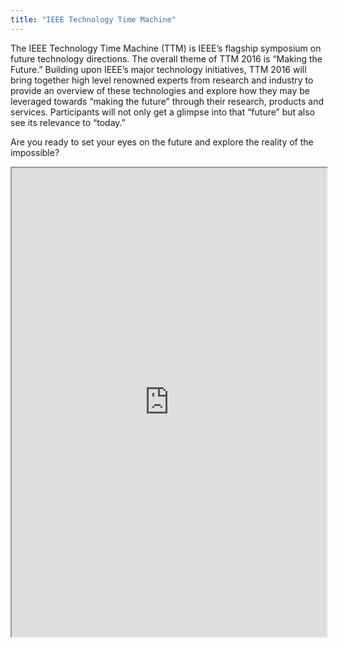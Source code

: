 ```yaml
---
title: "IEEE Technology Time Machine"
---
```


The IEEE Technology Time Machine (TTM) is IEEE’s flagship symposium on future technology directions. The overall theme of TTM 2016 is “Making the Future.” Building upon IEEE’s major technology initiatives, TTM 2016 will bring together high level renowned experts from research and industry to provide an overview of these technologies and explore how they may be leveraged towards “making the future” through their research, products and services.  Participants will not only get a glimpse into that “future” but also see its relevance to “today.”
 
Are you ready to set your eyes on the future and explore the reality of the impossible?

<iframe height="750" width="100%" src="https://ewelton.github.io/ktest/wiki.html#IEEE%20Technology%20Time%20Machine"></iframe>
